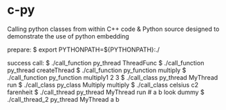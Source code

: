 c-py
====

Calling python classes from within C++ code &amp; Python source designed to demonstrate the use of python embedding

prepare:
	$ export PYTHONPATH=${PYTHONPATH}:./

success call:
	$ ./call_function py_thread ThreadFunc
	$ ./call_function py_thread createThread
	$ ./call_function py_function multiply
	$ ./call_function py_function multiply1 2 3
	$ ./call_class py_thread MyThread run
	$ ./call_class py_class Multiply multiply
	$ ./call_class celsius c2 farenheit
	$ ./call_thread py_thread MyThread run
	# a b look dummy
	$ ./call_thread_2 py_thread MyThread a b
